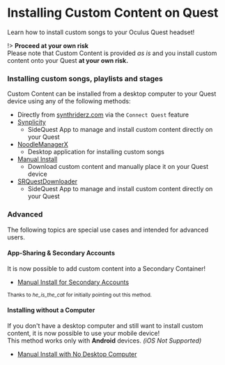 # Installing Custom Content on Quest

Learn how to install custom songs to your Oculus Quest headset!

!> **Proceed at your own risk**  
Please note that Custom Content is provided _as is_ and you install custom content onto your Quest **at your own risk.**

### Installing custom songs, playlists and stages

Custom Content can be installed from a desktop computer to your Quest device using any of the following methods:

- Directly from [synthriderz.com](https://synthriderz.com/beatmaps/downloader) via the `Connect Quest` feature
- [Synplicity](https://sidequestvr.com/app/38872/synplicity)
    - SideQuest App to manage and install custom content directly on your Quest
- [NoodleManagerX](https://github.com/tommaier123/NoodleManagerX/releases)
    - Desktop application for installing custom songs
- [Manual Install](/installing-custom-content/quest/manual/)
    - Download custom content and manually place it on your Quest device
- [SRQuestDownloader](https://sidequestvr.com/app/12996/srquestdownloader)
    - SideQuest App to manage and install custom content directly on your Quest

### Advanced

The following topics are special use cases and intended for advanced users.

#### App-Sharing & Secondary Accounts

It is now possible to add custom content into a Secondary Container!

- [Manual Install for Secondary Accounts](/installing-custom-content/quest/manual-install-secondary-account/)

<sub>Thanks to <em>he_is_the_cat</em> for initially pointing out this method.</sub>

#### Installing without a Computer

If you don't have a desktop computer and still want to install custom content, it is now possible to use your mobile device!  
This method works only with **Android** devices. _(iOS Not Supported)_

- [Manual Install with No Desktop Computer](/installing-custom-content/quest/manual-install-mobile-device/)
